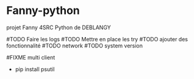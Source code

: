 # Fanny-python
projet Fanny 4SRC Python de DEBLANGY

#TODO Faire les logs
#TODO Mettre en place les try
#TODO ajouter des fonctionnalité
#TODO network
#TODO system version

#FIXME multi client

- pip install psutil